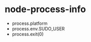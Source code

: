 node-process-info
================

* process.platform
* process.env.SUDO_USER
* process.exit(0)




